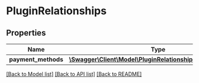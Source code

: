 # PluginRelationships

## Properties
Name | Type | Description | Notes
------------ | ------------- | ------------- | -------------
**payment_methods** | [**\Swagger\Client\Model\PluginRelationshipsPaymentMethods**](PluginRelationshipsPaymentMethods.md) |  | [optional] 

[[Back to Model list]](../../README.md#documentation-for-models) [[Back to API list]](../../README.md#documentation-for-api-endpoints) [[Back to README]](../../README.md)

